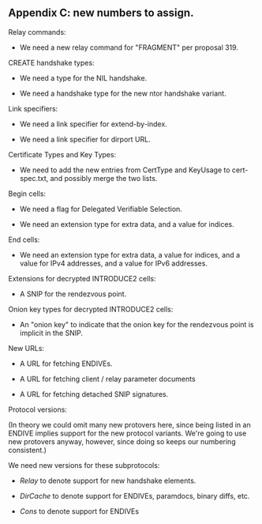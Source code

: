 
## Appendix C: new numbers to assign.

Relay commands:

* We need a new relay command for "FRAGMENT" per proposal 319.

CREATE handshake types:

* We need a type for the NIL handshake.

* We need a handshake type for the new ntor handshake variant.

Link specifiers:

* We need a link specifier for extend-by-index.

* We need a link specifier for dirport URL.

Certificate Types and Key Types:

* We need to add the new entries from CertType and KeyUsage to
  cert-spec.txt, and possibly merge the two lists.

Begin cells:

* We need a flag for Delegated Verifiable Selection.

* We need an extension type for extra data, and a value for indices.

End cells:

* We need an extension type for extra data, a value for indices, and a
  value for IPv4 addresses, and a value for IPv6 addresses.

Extensions for decrypted INTRODUCE2 cells:

* A SNIP for the rendezvous point.

Onion key types for decrypted INTRODUCE2 cells:

* An "onion key" to indicate that the onion key for the rendezvous point is
  implicit in the SNIP.

New URLs:

* A URL for fetching ENDIVEs.

* A URL for fetching client / relay parameter documents

* A URL for fetching detached SNIP signatures.

Protocol versions:

(In theory we could omit many new protovers here, since being listed
in an ENDIVE implies support for the new protocol variants.  We're
going to use new protovers anyway, however, since doing so keeps our
numbering consistent.)

We need new versions for these subprotocols:

* _Relay_ to denote support for new handshake elements.

* _DirCache_ to denote support for ENDIVEs, paramdocs, binary diffs, etc.

* _Cons_ to denote support for ENDIVEs

